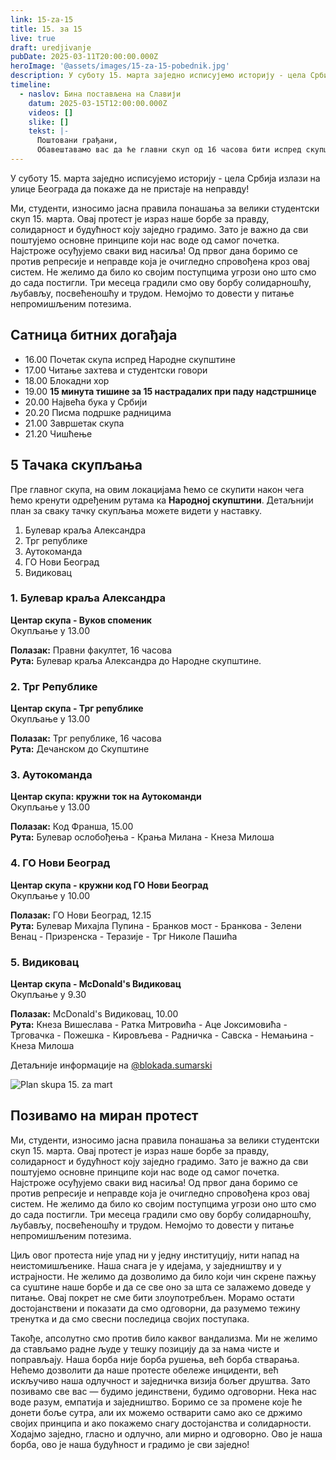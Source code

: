 ```yaml
---
link: 15-za-15
title: 15. за 15
live: true
draft: uredjivanje
pubDate: 2025-03-11T20:00:00.000Z
heroImage: '@assets/images/15-za-15-pobednik.jpg'
description: У суботу 15. марта заједно исписујемо историју - цела Србија излази на улице Београда да покаже да не пристаје на неправду!
timeline:
  - naslov: Бина постављена на Славији
    datum: 2025-03-15T12:00:00.000Z
    videos: []
    slike: []
    tekst: |-
      Поштовани грађани,  
      Обавештавамо вас да ће главни скуп од 16 часова бити испред скупштине Републике Србије, а бина на којој ће се одржати говори и наступати хор ће бити постављена на Славији.
---
```

У суботу 15. марта заједно исписујемо историју - цела Србија излази на улице Београда да покаже да не пристаје на неправду!

Ми, студенти, износимо јасна правила понашања за велики студентски скуп 15. марта. Овај протест је израз наше борбе за правду, солидарност и будућност коју заједно градимо. Зато је важно да сви поштујемо основне принципе који нас воде од самог почетка. Најстроже осуђујемо сваки вид насиља! Од првог дана боримо се против репресије и неправде која је очигледно спровођена кроз овај систем. Не желимо да било ко својим поступцима угрози оно што смо до сада постигли. Три месеца градили смо ову борбу солидарношћу, љубављу, посвећеношћу и трудом. Немојмо то довести у питање непромишљеним потезима.

## Сатница битних догађаја

- 16.00 Почетак скупа испред Народне скупштине
- 17.00 Читање захтева и студентски говори
- 18.00 Блокадни хор
- 19.00 **15 минута тишине за 15 настрадалих при паду надстршнице**
- 20.00 Највећа бука у Србији
- 20.20 Писма подршке радницима
- 21.00 Завршетак скупа
- 21.20 Чишћење

## 5 Тачака скупљања

Пре главног скупа, на овим локацијама ћемо се скупити након чега ћемо кренути одређеним рутама ка **Народној скупштини**. Детаљнији план за сваку тачку скупљања можете видети у наставку.

1. Булевар краља Александра
2. Трг републике
3. Аутокоманда
4. ГО Нови Београд
5. Видиковац

### 1. Булевар краља Александра

**Центар скупа - Вуков споменик**  
Окупљање у 13.00

**Полазак:** Правни факултет, 16 часова  
**Рута:** Булевар краља Александра до Народне скупштине.

### 2. Трг Републике

**Центар скупа - Трг републике**  
Окупљање у 13.00

**Полазак:** Трг републике, 16 часова  
**Рута:** Дечанском до Скупштине

### 3. Аутокоманда

**Центар скупа: кружни ток на Аутокоманди**  
Окупљање у 13.00

**Полазак:** Код Франша, 15.00   
**Рута:** Булевар ослобођења - Крања Милана - Кнеза Милоша

### 4. ГО Нови Београд

**Центар скупа - кружни код ГО Нови Београд**  
Окупљање у 10.00

**Полазак:** ГО Нови Београд, 12.15  
**Рута:** Булевар Михајла Пупина - Бранков мост - Бранкова - Зелени Венац - Призренска - Теразије - Трг Николе Пашића

### 5. Видиковац

**Центар скупа - McDonald's Видиковац**   
Окупљање у 9.30

**Полазак:** McDonald's Видиковац, 10.00  
**Рута:** Кнеза Вишеслава - Ратка Митровића - Аце Јоксимовића - Трговачка - Пожешка - Кировљева - Радничка - Савска - Немањина - Кнеза Милоша

Детаљније информације на [@blokada.sumarski](https://www.instagram.com/blokada.sumarski)

![Plan skupa 15. za mart](@assets/images/15-za-15-plan.jpeg "Plan skupa za 15. mart")

## Позивамо на миран протест

Ми, студенти, износимо јасна правила понашања за велики студентски скуп 15. марта. Овај протест је израз наше борбе за правду, солидарност и будућност коју заједно градимо. Зато је важно да сви поштујемо основне принципе који нас воде од самог почетка. Најстроже осуђујемо сваки вид насиља! Од првог дана боримо се против репресије и неправде која је очигледно спровођена кроз овај систем. Не желимо да било ко својим поступцима угрози оно што смо до сада постигли. Три месеца градили смо ову борбу солидарношћу, љубављу, посвећеношћу и трудом. Немојмо то довести у питање непромишљеним потезима.

Циљ овог протеста није упад ни у једну институцију, нити напад на неистомишљенике. Наша снага је у идејама, у заједништву и у истрајности. Не желимо да дозволимо да било који чин скрене пажњу са суштине наше борбе и да се све оно за шта се залажемо доведе у питање. Овај покрет не сме бити злоупотребљен. Морамо остати достојанствени и показати да смо одговорни, да разумемо тежину тренутка и да смо свесни последица својих поступака.

Такође, апсолутно смо против било каквог вандализма. Ми не желимо да стављамо радне људе у тешку позицију да за нама чисте и поправљају. Наша борба није борба рушења, већ борба стварања. Нећемо дозволити да наше протесте обележе инциденти, већ искључиво наша одлучност и заједничка визија бољег друштва. Зато позивамо све вас — будимо јединствени, будимо одговорни. Нека нас воде разум, емпатија и заједништво. Боримо се за промене које ће донети боље сутра, али их можемо остварити само ако се држимо својих принципа и ако покажемо снагу достојанства и солидарности. Ходајмо заједно, гласно и одлучно, али мирно и одговорно. Ово је наша борба, ово је наша будућност и градимо је сви заједно!
